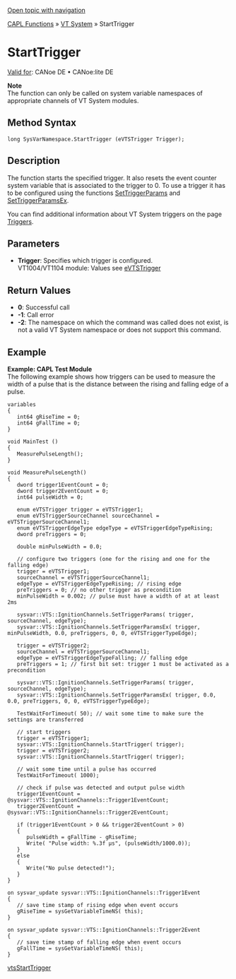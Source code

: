 [Open topic with navigation](../../../../../CANoeDEFamily.htm#Topics/CAPLFunctions/VTSystem/Functions/CAPLfunctionVTSStartTrigger.md)

[CAPL Functions](../../CAPLfunctions.md) » [VT System](../CAPLfunctionsVTSystemOverview.md) » StartTrigger

# StartTrigger

[Valid for](../../../Shared/FeatureAvailability.md): CANoe DE • CANoe:lite DE

**Note**  
The function can only be called on system variable namespaces of appropriate channels of VT System modules.

## Method Syntax

`long SysVarNamespace.StartTrigger (eVTSTrigger Trigger);`

## Description

The function starts the specified trigger. It also resets the event counter system variable that is associated to the trigger to 0. To use a trigger it has to be configured using the functions [SetTriggerParams](CAPLfunctionVTSSetTriggerParams.md) and [SetTriggerParamsEx](CAPLfunctionVTSSetTriggerParamsEx.md).

You can find additional information about VT System triggers on the page [Triggers](../../../CANoeCANalyzer/VTSystem/VTSystemTrigger.md).

## Parameters

- **Trigger**: Specifies which trigger is configured.  
  VT1004/VT1104 module: Values see [eVTSTrigger](../CAPLfunctionsVTSystemEnumeration.md#eVTSTrigger)

## Return Values

- **0**: Successful call
- **-1**: Call error
- **-2**: The namespace on which the command was called does not exist, is not a valid VT System namespace or does not support this command.

## Example

**Example: CAPL Test Module**  
The following example shows how triggers can be used to measure the width of a pulse that is the distance between the rising and falling edge of a pulse.

```plaintext
variables
{
   int64 gRiseTime = 0;
   int64 gFallTime = 0;
}

void MainTest ()
{
   MeasurePulseLength();
}

void MeasurePulseLength()
{
   dword trigger1EventCount = 0;
   dword trigger2EventCount = 0;
   int64 pulseWidth = 0;

   enum eVTSTrigger trigger = eVTSTrigger1;
   enum eVTSTriggerSourceChannel sourceChannel = eVTSTriggerSourceChannel1;
   enum eVTSTriggerEdgeType edgeType = eVTSTriggerEdgeTypeRising;
   dword preTriggers = 0;

   double minPulseWidth = 0.0;

   // configure two triggers (one for the rising and one for the falling edge)
   trigger = eVTSTrigger1;
   sourceChannel = eVTSTriggerSourceChannel1;
   edgeType = eVTSTriggerEdgeTypeRising; // rising edge
   preTriggers = 0; // no other trigger as precondition
   minPulseWidth = 0.002; // pulse must have a width of at at least 2ms

   sysvar::VTS::IgnitionChannels.SetTriggerParams( trigger, sourceChannel, edgeType);
   sysvar::VTS::IgnitionChannels.SetTriggerParamsEx( trigger, minPulseWidth, 0.0, preTriggers, 0, 0, eVTSTriggerTypeEdge);

   trigger = eVTSTrigger2;
   sourceChannel = eVTSTriggerSourceChannel1;
   edgeType = eVTSTriggerEdgeTypeFalling; // falling edge
   preTriggers = 1; // first bit set: trigger 1 must be activated as a precondition

   sysvar::VTS::IgnitionChannels.SetTriggerParams( trigger, sourceChannel, edgeType);
   sysvar::VTS::IgnitionChannels.SetTriggerParamsEx( trigger, 0.0, 0.0, preTriggers, 0, 0, eVTSTriggerTypeEdge);

   TestWaitForTimeout( 50); // wait some time to make sure the settings are transferred

   // start triggers
   trigger = eVTSTrigger1;
   sysvar::VTS::IgnitionChannels.StartTrigger( trigger);
   trigger = eVTSTrigger2;
   sysvar::VTS::IgnitionChannels.StartTrigger( trigger);

   // wait some time until a pulse has occurred
   TestWaitForTimeout( 1000);

   // check if pulse was detected and output pulse width
   trigger1EventCount = @sysvar::VTS::IgnitionChannels::Trigger1EventCount;
   trigger2EventCount = @sysvar::VTS::IgnitionChannels::Trigger2EventCount;

   if (trigger1EventCount > 0 && trigger2EventCount > 0)
   {
      pulseWidth = gFallTime - gRiseTime;
      Write( "Pulse width: %.3f µs", (pulseWidth/1000.0));
   }
   else
   {
      Write("No pulse detected!");
   }
}

on sysvar_update sysvar::VTS::IgnitionChannels::Trigger1Event
{
   // save time stamp of rising edge when event occurs
   gRiseTime = sysGetVariableTimeNS( this);
}

on sysvar_update sysvar::VTS::IgnitionChannels::Trigger2Event
{
   // save time stamp of falling edge when event occurs
   gFallTime = sysGetVariableTimeNS( this);
}
```

[vtsStartTrigger](CAPLfunctionVTSvtsStartTrigger.md)
